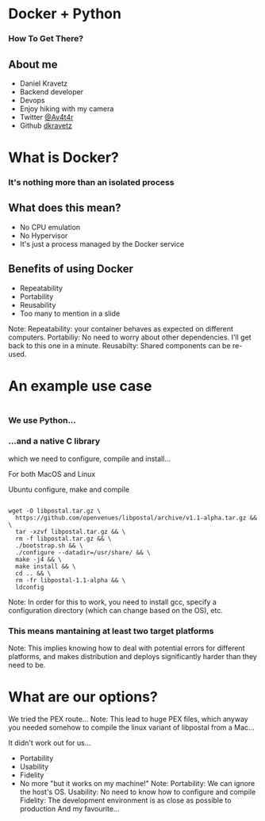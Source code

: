 # Docker + Python
### How To Get There?



## About me

* Daniel Kravetz <!-- .element: class="fragment" -->
* Backend developer <!-- .element: class="fragment" --> 
* Devops <!-- .element: class="fragment" --> 
* Enjoy hiking with my camera <!-- .element: class="fragment" --> 
* Twitter <!-- .element: class="fragment" --> [@Av4t4r](https://twitter.com/Av4t4r)
* Github <!-- .element: class="fragment" --> [dkravetz](https://github.com/dkravetz)



# What is Docker?


### It's nothing more than an isolated process



## What does this mean?

* No CPU emulation <!-- .element: class="fragment" -->
* No Hypervisor <!-- .element: class="fragment" -->
* It's just a process managed by the Docker service <!-- .element: class="fragment" -->



## Benefits of using Docker

* Repeatability <!-- .element: class="fragment" -->
* Portability <!-- .element: class="fragment" -->
* Reusability <!-- .element: class="fragment" -->
* Too many to mention in a slide <!-- .element: class="fragment" -->

Note:
Repeatability: your container behaves as expected on different computers.
Portabiliy: No need to worry about other dependencies. I'll get back to this one in a minute.
Reusabilty: Shared components can be re-used.



# An example use case
<img data-src="img/story_time.gif">


### We use Python...


### ...and a native C library
which we need to configure, compile and install...


For both MacOS and Linux <!-- .slide: data-background="./img/horror.gif" -->


Ubuntu configure, make and compile
<pre><code class="dockerfile" data-line-numbers="6, 7, 12">
wget -O libpostal.tar.gz \ 
  https://github.com/openvenues/libpostal/archive/v1.1-alpha.tar.gz && \
  tar -xzvf libpostal.tar.gz && \
  rm -f libpostal.tar.gz && \
  ./bootstrap.sh && \
  ./configure --datadir=/usr/share/ && \
  make -j4 && \
  make install && \
  cd .. && \
  rm -fr libpostal-1.1-alpha && \
  ldconfig
</code></pre>

Note:
In order for this to work, you need to install gcc, specify a configuration directory (which can change based on the OS), etc.


### This means mantaining at least two target platforms
Note:
This implies knowing how to deal with potential errors for different platforms, and makes distribution and deploys significantly harder than they need to be.


<!-- .slide: data-background="./img/thinking_2.gif" data-background-size="50%" data-background-color="black"-->
# What are our options? <!-- .element: class="fragment" -->


We tried the PEX route...
Note:
This lead to huge PEX files, which anyway you needed somehow to compile the linux variant of libpostal from a Mac...


<!-- .slide: data-background="./img/nope.gif" data-background-size="50%" data-background-color="black" -->


It didn't work out for us...



<!-- .slide: data-background="./img/docker_logo.png" data-background-size="50%" -->



* Portability <!-- .element: class="fragment" -->
* Usability <!-- .element: class="fragment" -->
* Fidelity <!-- .element: class="fragment" -->
* No more "but it works on my machine!" <!-- .element: class="fragment" -->
Note:
Portability: We can ignore the host's OS.
Usability: No need to know how to configure and compile
Fidelity: The development environment is as close as possible to production
And my favourite...


<!-- .slide: data-background="./img/omg.gif" data-background-size="50%" data-background-color="black" -->